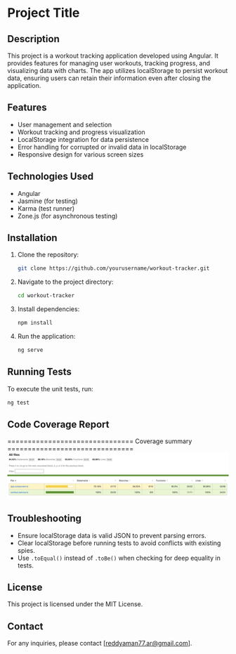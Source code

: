 # Project Title

## Description
This project is a workout tracking application developed using Angular. It provides features for managing user workouts, tracking progress, and visualizing data with charts. The app utilizes localStorage to persist workout data, ensuring users can retain their information even after closing the application.

## Features
- User management and selection
- Workout tracking and progress visualization
- LocalStorage integration for data persistence
- Error handling for corrupted or invalid data in localStorage
- Responsive design for various screen sizes

## Technologies Used
- Angular
- Jasmine (for testing)
- Karma (test runner)
- Zone.js (for asynchronous testing)

## Installation
1. Clone the repository:
   ```bash
   git clone https://github.com/yourusername/workout-tracker.git
   ```
2. Navigate to the project directory:
   ```bash
   cd workout-tracker
   ```
3. Install dependencies:
   ```bash
   npm install
   ```
4. Run the application:
   ```bash
   ng serve
   ```

## Running Tests
To execute the unit tests, run:
```bash
ng test
```

## Code Coverage Report

=============================== Coverage summary ===============================
![code coverage](./public/codecoverage.png)



## Troubleshooting
- Ensure localStorage data is valid JSON to prevent parsing errors.
- Clear localStorage before running tests to avoid conflicts with existing spies.
- Use `.toEqual()` instead of `.toBe()` when checking for deep equality in tests.



## License
This project is licensed under the MIT License.

## Contact
For any inquiries, please contact [reddyaman77.ar@gmail.com].


